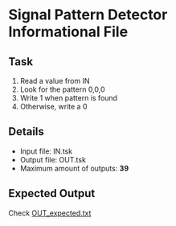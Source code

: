 # Signal Pattern Detector Informational File

## Task

1. Read a value from IN
2. Look for the pattern 0,0,0
3. Write 1 when pattern is found
4. Otherwise, write a 0

## Details

- Input file: IN.tsk
- Output file: OUT.tsk
- Maximum amount of outputs: **39**

## Expected Output

Check [OUT_expected.txt](./OUT_expected.txt)
